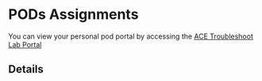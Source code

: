 # PODs Assignments

You can view your personal pod portal by accessing the <a href="https://bridge-portal.ace.aviatrixlab.com/" target="_blank">ACE Troubleshoot Lab Portal</a>

## Details